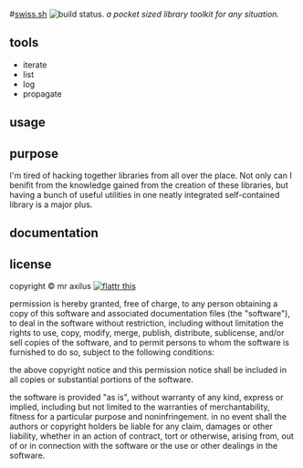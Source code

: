 #[swiss.sh][1] ![build status.][2]
*a pocket sized library toolkit for any situation.*

## tools
* iterate
* list
* log
* propagate

## usage

## purpose
I'm tired of hacking together libraries from all over the place. Not only can
I benifit from the knowledge gained from the creation of these libraries, but
having a bunch of useful utilities in one neatly integrated self-contained
library is a major plus.

## documentation

## license
copyright © mr axilus [![flattr this][3]][4]

permission is hereby granted, free of charge, to any person obtaining a copy of
this software and associated documentation files (the "software"), to deal in
the software without restriction, including without limitation the rights to
use, copy, modify, merge, publish, distribute, sublicense, and/or sell copies of
the software, and to permit persons to whom the software is furnished to do so,
subject to the following conditions:

the above copyright notice and this permission notice shall be included in all
copies or substantial portions of the software.

the software is provided "as is", without warranty of any kind, express or
implied, including but not limited to the warranties of merchantability, fitness
for a particular purpose and noninfringement. in no event shall the authors or
copyright holders be liable for any claim, damages or other liability, whether
in an action of contract, tort or otherwise, arising from, out of or in
connection with the software or the use or other dealings in the software.

[1]: mraxil.us "swiss.sh"
[2]: https://secure.travis-ci.org/mraxilus/swiss.sh.png?branch=master
[3]: http://api.flattr.com/button/flattr-badge-large.png
[4]: https://flattr.com/profile/mraxilus
